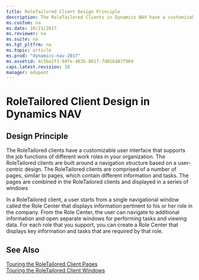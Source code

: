 ```yaml
---
title: RoleTailored Client Design Principle
description: The RoleTailored Clients in Dynamics NAV have a customizable UI that supports the job functions of different work roles in your organization. 
ms.custom: na
ms.date: 10/23/2017
ms.reviewer: na
ms.suite: na
ms.tgt_pltfrm: na
ms.topic: article
ms.prod: "dynamics-nav-2017"
ms.assetid: 4c5ba2f3-94fe-4635-801f-7d01b487f969
caps.latest.revision: 10
manager: edupont
---
```

# RoleTailored Client Design in Dynamics NAV
## Design Principle  
The RoleTailored clients have a customizable user interface that supports the job functions of different work roles in your organization. The RoleTailored clients are built around a navigation structure based on a user-centric design. The RoleTailored clients are comprised of a number of pages, similar to pages, which contain different information and tasks. The pages are combined in the RoleTailored clients and displayed in a series of windows  

In a RoleTailored client, a user starts from a single navigational window called the Role Center that displays information pertinent to his or her role in the company. From the Role Center, the user can navigate to additional information and open separate windows for performing tasks and viewing data. For each role that you support, you can create a Role Center that displays key information and tasks that are required by that role.  

## See Also  
 [Touring the RoleTailored Client Pages](Touring-the-RoleTailored-Client-Pages.md)   
 [Touring the RoleTailored Client Windows](Touring-the-RoleTailored-Client-Windows.md)

